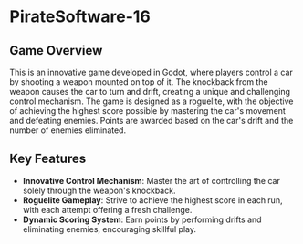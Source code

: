 # PirateSoftware-16

## Game Overview

This is an innovative game developed in Godot, where players control a car by shooting a weapon mounted on top of it. The knockback from the weapon causes the car to turn and drift, creating a unique and challenging control mechanism. The game is designed as a roguelite, with the objective of achieving the highest score possible by mastering the car's movement and defeating enemies. Points are awarded based on the car's drift and the number of enemies eliminated.

## Key Features

- **Innovative Control Mechanism**: Master the art of controlling the car solely through the weapon's knockback.
- **Roguelite Gameplay**: Strive to achieve the highest score in each run, with each attempt offering a fresh challenge.
- **Dynamic Scoring System**: Earn points by performing drifts and eliminating enemies, encouraging skillful play.
